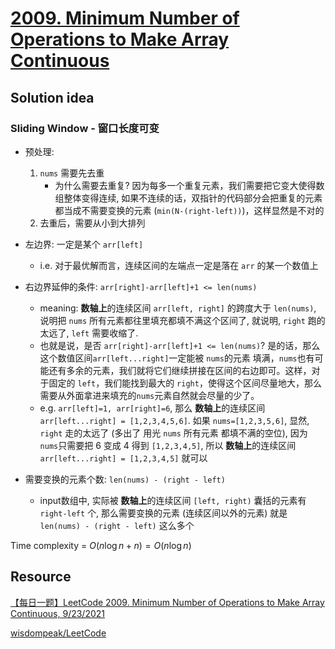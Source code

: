 # [2009. Minimum Number of Operations to Make Array Continuous](https://leetcode.com/problems/minimum-number-of-operations-to-make-array-continuous/description/)

## Solution idea

### Sliding Window - 窗口长度可变

* 预处理:
    1. `nums` 需要先去重
        * 为什么需要去重复? 因为每多一个重复元素，我们需要把它变大使得数组整体变得连续, 如果不连续的话，双指针的代码部分会把重复的元素都当成不需要变换的元素 (`min(N-(right-left))`)，这样显然是不对的
    2.  去重后，需要从小到大排列

* 左边界: 一定是某个 `arr[left]`
    * i.e. 对于最优解而言，连续区间的左端点一定是落在 `arr` 的某一个数值上

* 右边界延伸的条件: `arr[right]-arr[left]+1 <= len(nums)`
    * meaning: **数轴上**的连续区间 `arr[left, right]` 的跨度大于 `len(nums)`, 说明把 `nums` 所有元素都往里填充都填不满这个区间了, 就说明, `right` 跑的太远了, `left` 需要收缩了.
    * 也就是说，是否 `arr[right]-arr[left]+1 <= len(nums)`? 是的话，那么这个数值区间`arr[left...right]`一定能被 `nums`的元素 填满，`nums`也有可能还有多余的元素，我们就将它们继续拼接在区间的右边即可。这样，对于固定的 `left`，我们能找到最大的 `right`，使得这个区间尽量地大，那么需要从外面拿进来填充的`nums`元素自然就会尽量的少了。
    * e.g. `arr[left]=1, arr[right]=6`, 那么 **数轴上**的连续区间 `arr[left...right] = [1,2,3,4,5,6]`. 如果 `nums=[1,2,3,5,6]`, 显然, `right` 走的太远了 (多出了 用光 `nums` 所有元素 都填不满的空位), 因为 `nums`只需要把 6 变成 4 得到 `[1,2,3,4,5]`, 所以 **数轴上**的连续区间 `arr[left...right] = [1,2,3,4,5]` 就可以

* 需要变换的元素个数: `len(nums) - (right - left)`
    * input数组中, 实际被 **数轴上**的连续区间 `[left, right)` 囊括的元素有 `right-left` 个, 那么需要变换的元素 (连续区间以外的元素) 就是 `len(nums) - (right - left)` 这么多个

Time complexity = $O(n\log n + n) = O(n\log n)$

## Resource
[【每日一题】LeetCode 2009. Minimum Number of Operations to Make Array Continuous, 9/23/2021](https://www.youtube.com/watch?v=FiWjpCmgUwM&ab_channel=HuifengGuan)

[wisdompeak/LeetCode](https://github.com/wisdompeak/LeetCode/tree/master/Two_Pointers/2009.Minimum-Number-of-Operations-to-Make-Array-Continuous)